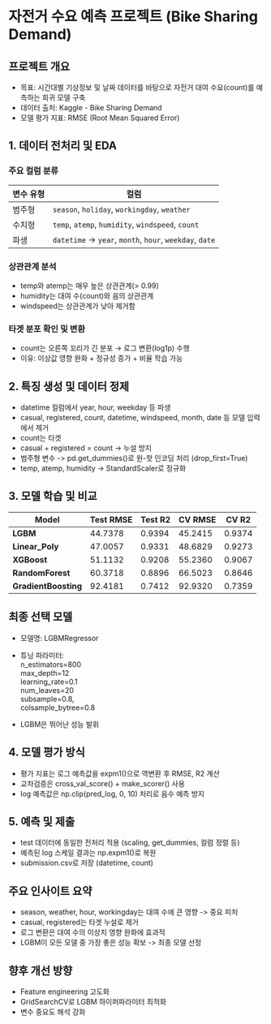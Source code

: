 # 자전거 수요 예측 프로젝트 (Bike Sharing Demand)

## 프로젝트 개요

- 목표: 시간대별 기상정보 및 날짜 데이터를 바탕으로 자전거 대여 수요(count)를 예측하는 회귀 모델 구축
- 데이터 출처: Kaggle - Bike Sharing Demand
- 모델 평가 지표: RMSE (Root Mean Squared Error)


## 1. 데이터 전처리 및 EDA

### 주요 컬럼 분류

| 변수 유형 | 컬럼                                                      |
| ----- | ------------------------------------------------------- |
| 범주형   | `season`, `holiday`, `workingday`, `weather`            |
| 수치형   | `temp`, `atemp`, `humidity`, `windspeed`, `count`       |
| 파생 | `datetime` -> `year`, `month`, `hour`, `weekday`, `date` |

### 상관관계 분석
- temp와 atemp는 매우 높은 상관관계(> 0.99)
- humidity는 대여 수(count)와 음의 상관관계
- windspeed는 상관관계가 낮아 제거함

### 타겟 분포 확인 및 변환

- count는 오른쪽 꼬리가 긴 분포 → 로그 변환(log1p) 수행
- 이유: 이상값 영향 완화 + 정규성 증가 + 비율 학습 가능


## 2. 특징 생성 및 데이터 정제

- datetime 컬럼에서 year, hour, weekday 등 파생
- casual, registered, count, datetime, windspeed, month, date 등 모델 입력에서 제거
- count는 타겟
- casual + registered = count → 누설 방지
- 범주형 변수 -> pd.get_dummies()로 원-핫 인코딩 처리 (drop_first=True)
- temp, atemp, humidity → StandardScaler로 정규화


## 3. 모델 학습 및 비교

| Model                | Test RMSE | Test R2 | CV RMSE | CV R2  |
| -------------------- | --------- | ------- | ------- | ------ |
| **LGBM**             | 44.7378   | 0.9394  | 45.2415 | 0.9374 |
| **Linear\_Poly**     | 47.0057   | 0.9331  | 48.6829 | 0.9273 |
| **XGBoost**          | 51.1132   | 0.9208  | 55.2360 | 0.9067 |
| **RandomForest**     | 60.3718   | 0.8896  | 66.5023 | 0.8646 |
| **GradientBoosting** | 92.4181   | 0.7412  | 92.9320 | 0.7359 |


## 최종 선택 모델

- 모델명: LGBMRegressor
- 튜닝 파라미터:   
n_estimators=800   
max_depth=12   
learning_rate=0.1   
num_leaves=20   
subsample=0.8,   
colsample_bytree=0.8   

- LGBM은 뛰어난 성능 발휘

## 4. 모델 평가 방식
- 평가 지표는 로그 예측값을 expm1()으로 역변환 후 RMSE, R2 계산
- 교차검증은 cross_val_score() + make_scorer() 사용
- log 예측값은 np.clip(pred_log, 0, 10) 처리로 음수 예측 방지


## 5. 예측 및 제출
- test 데이터에 동일한 전처리 적용 (scaling, get_dummies, 컬럼 정렬 등)
- 예측된 log 스케일 결과는 np.expm1()로 복원
- submission.csv로 저장 (datetime, count)

## 주요 인사이트 요약
- season, weather, hour, workingday는 대여 수에 큰 영향 -> 중요 피처
- casual, registered는 타겟 누설로 제거
- 로그 변환은 대여 수의 이상치 영향 완화에 효과적
- LGBM이 모든 모델 중 가장 좋은 성능 확보 -> 최종 모델 선정

## 향후 개선 방향
- Feature engineering 고도화
- GridSearchCV로 LGBM 하이퍼파라미터 최적화
- 변수 중요도 해석 강화

